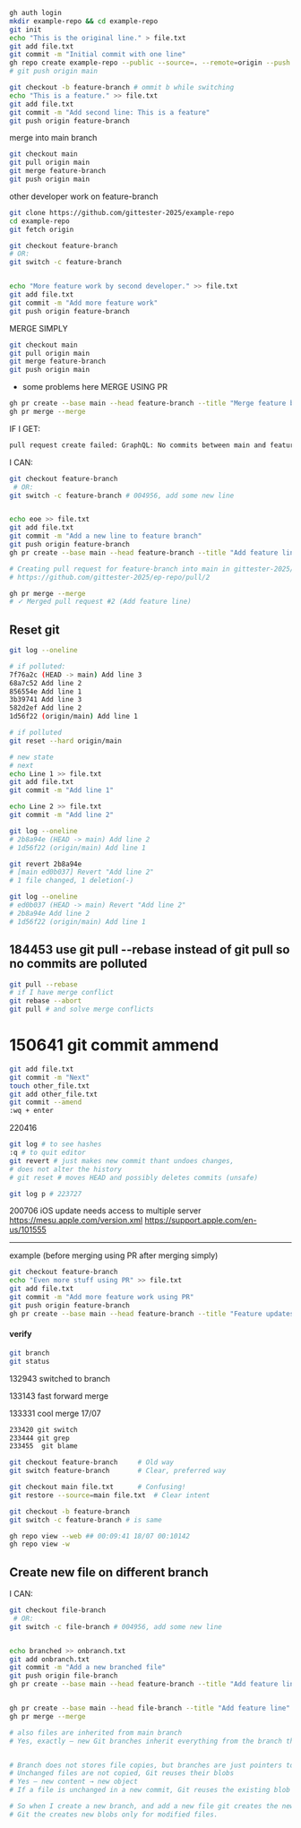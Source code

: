 ```sh
gh auth login
mkdir example-repo && cd example-repo
git init
echo "This is the original line." > file.txt
git add file.txt
git commit -m "Initial commit with one line"
gh repo create example-repo --public --source=. --remote=origin --push
# git push origin main
```

```sh
git checkout -b feature-branch # ommit b while switching
echo "This is a feature." >> file.txt
git add file.txt
git commit -m "Add second line: This is a feature"
git push origin feature-branch
```

merge into main branch
```sh
git checkout main
git pull origin main
git merge feature-branch
git push origin main
```


other developer work on feature-branch

```sh
git clone https://github.com/gittester-2025/example-repo
cd example-repo
git fetch origin

git checkout feature-branch
# OR:
git switch -c feature-branch 


echo "More feature work by second developer." >> file.txt
git add file.txt
git commit -m "Add more feature work"
git push origin feature-branch
```


MERGE SIMPLY
```sh
git checkout main
git pull origin main
git merge feature-branch
git push origin main
```

* some problems here
MERGE USING PR
```sh
gh pr create --base main --head feature-branch --title "Merge feature branch" --body "This pr merges feature into main"
gh pr merge --merge
```

IF I GET:
```sh
pull request create failed: GraphQL: No commits between main and feature-branch (createPullRequest)
```

I CAN:
```sh
git checkout feature-branch
 # OR:
git switch -c feature-branch # 004956, add some new line


echo eoe >> file.txt        
git add file.txt
git commit -m "Add a new line to feature branch"
git push origin feature-branch
gh pr create --base main --head feature-branch --title "Add feature line" --body "This PR adds a new line to file.txt from the feature branch"

# Creating pull request for feature-branch into main in gittester-2025/ep-repo
# https://github.com/gittester-2025/ep-repo/pull/2

gh pr merge --merge
# ✓ Merged pull request #2 (Add feature line)
```


## Reset git

```sh
git log --oneline

# if polluted:
7f76a2c (HEAD -> main) Add line 3
68a7c52 Add line 2
856554e Add line 1
3b39741 Add line 3
582d2ef Add line 2
1d56f22 (origin/main) Add line 1

# if polluted  
git reset --hard origin/main

# new state
# next 
echo Line 1 >> file.txt
git add file.txt
git commit -m "Add line 1"

echo Line 2 >> file.txt
git commit -m "Add line 2"

git log --oneline
# 2b8a94e (HEAD -> main) Add line 2
# 1d56f22 (origin/main) Add line 1

git revert 2b8a94e
# [main ed0b037] Revert "Add line 2"
# 1 file changed, 1 deletion(-)

git log --oneline 
# ed0b037 (HEAD -> main) Revert "Add line 2"
# 2b8a94e Add line 2
# 1d56f22 (origin/main) Add line 1
```








## 184453 use git pull --rebase instead of git pull so no commits are polluted
```sh
git pull --rebase
# if I have merge conflict
git rebase --abort
git pull # and solve merge conflicts
```


# 150641 git commit ammend
```sh
git add file.txt
git commit -m "Next"
touch other_file.txt
git add other_file.txt
git commit --amend
:wq + enter
```


220416 
```sh
git log # to see hashes
:q # to quit editor
git revert # just makes new commit thant undoes changes,
# does not alter the history
# git reset # moves HEAD and possibly deletes commits (unsafe)
```



```sh
git log p # 223727
```
















200706 iOS update needs access to multiple server
https://mesu.apple.com/version.xml
https://support.apple.com/en-us/101555






-----------------------------------------------------
example (before merging using PR after merging simply)

```sh
git checkout feature-branch
echo "Even more stuff using PR" >> file.txt 
git add file.txt
git commit -m "Add more feature work using PR"
git push origin feature-branch
gh pr create --base main --head feature-branch --title "Feature updates" --body "PR to merge feature-branch into main"
```





#### verify

```sh
git branch
git status
```




132943 switched to branch

133143 fast forward merge 


133331 cool merge 17/07

```sh
233420 git switch
233444 git grep 
233455  git blame
```

```sh
git checkout feature-branch     # Old way
git switch feature-branch       # Clear, preferred way
```

```sh
git checkout main file.txt      # Confusing!
git restore --source=main file.txt  # Clear intent
```

```sh
git checkout -b feature-branch 
git switch -c feature-branch # is same
```


```sh
gh repo view --web ## 00:09:41 18/07 00:10142
gh repo view -w
```


## Create new file on different branch


I CAN:
```sh
git checkout file-branch
 # OR:
git switch -c file-branch # 004956, add some new line


echo branched >> onbranch.txt
git add onbranch.txt
git commit -m "Add a new branched file"     
git push origin file-branch   
gh pr create --base main --head feature-branch --title "Add feature line" --body "This PR adds a new line to file.txt from the feature branch"


gh pr create --base main --head file-branch --title "Add feature line" --body "This PR adds a new line to onbranch.txt from the file branch"
gh pr merge --merge

# also files are inherited from main branch
# Yes, exactly — new Git branches inherit everything from the branch they’re created from. time in vid


# Branch does not stores file copies, but branches are just pointers to commits
# Unchanged files are not copied, Git reuses their blobs
# Yes — new content → new object
# If a file is unchanged in a new commit, Git reuses the existing blob

# So when I create a new branch, and add a new file git creates the new file, adds it to my branch and git reuses blobs from main and gives references to them to my new branch?
# Git the creates new blobs only for modified files.
